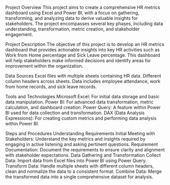 Project Overview
This project aims to create a comprehensive HR metrics dashboard using Excel and Power BI, with a focus on gathering, transforming, and analyzing data to derive valuable insights for stakeholders. The project encompasses several key phases, including data understanding, transformation, metric creation, and stakeholder engagement.

Project Description
The objective of this project is to develop an HR metrics dashboard that provides actionable insights into key HR activities such as Work from Home percentage and Sick Leave percentage. This dashboard will help stakeholders make informed decisions and identify areas for improvement within the organization.

Data Sources
Excel files with multiple sheets containing HR data.
Different column headers across sheets.
Data includes employee attendance, work from home records, and sick leave records.

Tools and Technologies
Microsoft Excel: For initial data storage and basic data manipulation.
Power BI: For advanced data transformation, metric calculation, and dashboard creation.
Power Query: A feature within Power BI used for data collection and transformation.
DAX (Data Analysis Expressions): For creating custom metrics and performing data analysis within Power BI.

Steps and Procedures
Understanding Requirements
Initial Meeting with Stakeholders: Understand the key metrics and insights required by engaging in active listening and asking pertinent questions.
Requirement Documentation: Document the requirements to ensure clarity and alignment with stakeholder expectations.
Data Gathering and Transformation
Collect Data: Import data from Excel files into Power BI using Power Query.
Transform Data: Handle multiple sheets with different column headers, clean and normalize the data to a consistent format.
Combine Data: Merge the transformed data into a single comprehensive dataset for analysis.





